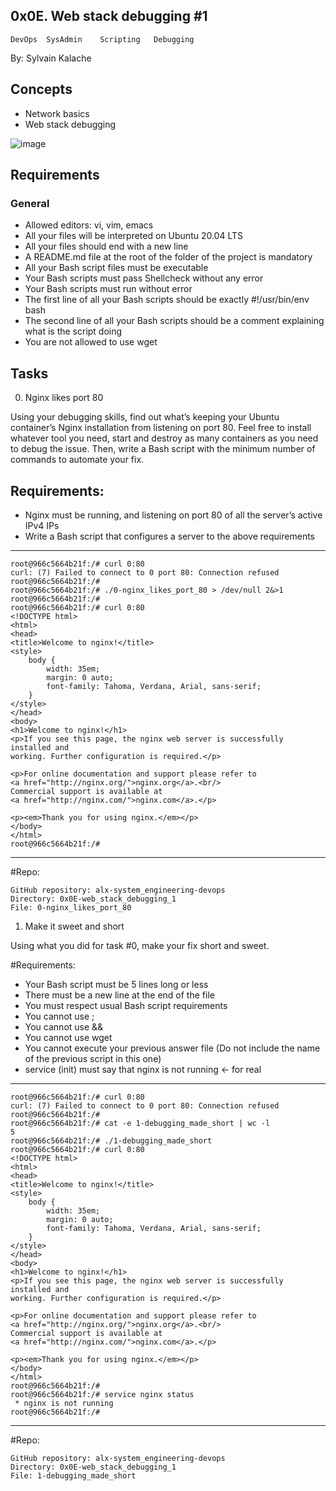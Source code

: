 ## 0x0E. Web stack debugging #1

	DevOps	SysAdmin	Scripting	Debugging
 By: Sylvain Kalache


## Concepts
+ Network basics
+ Web stack debugging

![image](https://s3.amazonaws.com/intranet-projects-files/holbertonschool-sysadmin_devops/271/B4eeypV.jpg)

## Requirements
### General
+ Allowed editors: vi, vim, emacs
+ All your files will be interpreted on Ubuntu 20.04 LTS
+ All your files should end with a new line
+ A README.md file at the root of the folder of the project is mandatory
+ All your Bash script files must be executable
+ Your Bash scripts must pass Shellcheck without any error
+ Your Bash scripts must run without error
+ The first line of all your Bash scripts should be exactly #!/usr/bin/env bash
+ The second line of all your Bash scripts should be a comment explaining what is the script doing
+ You are not allowed to use wget



## Tasks
0. Nginx likes port 80

Using your debugging skills, find out what’s keeping your Ubuntu container’s Nginx installation from listening on port 80. Feel free to install whatever tool you need, start and destroy as many containers as you need to debug the issue. Then, write a Bash script with the minimum number of commands to automate your fix.

## Requirements:

+ Nginx must be running, and listening on port 80 of all the server’s active IPv4 IPs
+ Write a Bash script that configures a server to the above requirements

----------------------------------
	root@966c5664b21f:/# curl 0:80
	curl: (7) Failed to connect to 0 port 80: Connection refused
	root@966c5664b21f:/#
	root@966c5664b21f:/# ./0-nginx_likes_port_80 > /dev/null 2&>1
	root@966c5664b21f:/#
	root@966c5664b21f:/# curl 0:80
	<!DOCTYPE html>
	<html>
	<head>
	<title>Welcome to nginx!</title>
	<style>
	    body {
	        width: 35em;
	        margin: 0 auto;
	        font-family: Tahoma, Verdana, Arial, sans-serif;
	    }
	</style>
	</head>
	<body>
	<h1>Welcome to nginx!</h1>
	<p>If you see this page, the nginx web server is successfully installed and
	working. Further configuration is required.</p>

	<p>For online documentation and support please refer to
	<a href="http://nginx.org/">nginx.org</a>.<br/>
	Commercial support is available at
	<a href="http://nginx.com/">nginx.com</a>.</p>

	<p><em>Thank you for using nginx.</em></p>
	</body>
	</html>
	root@966c5664b21f:/#
---------------------------------------


#Repo:

	GitHub repository: alx-system_engineering-devops
	Directory: 0x0E-web_stack_debugging_1
	File: 0-nginx_likes_port_80



1. Make it sweet and short

Using what you did for task #0, make your fix short and sweet.

#Requirements:

+ Your Bash script must be 5 lines long or less
+ There must be a new line at the end of the file
+ You must respect usual Bash script requirements
+ You cannot use ;
+ You cannot use &&
+ You cannot use wget
+ You cannot execute your previous answer file (Do not include the name of the previous script in this one)
+ service (init) must say that nginx is not running ← for real

----------------------------------
	root@966c5664b21f:/# curl 0:80
	curl: (7) Failed to connect to 0 port 80: Connection refused
	root@966c5664b21f:/#
	root@966c5664b21f:/# cat -e 1-debugging_made_short | wc -l
	5
	root@966c5664b21f:/# ./1-debugging_made_short
	root@966c5664b21f:/# curl 0:80
	<!DOCTYPE html>
	<html>
	<head>
	<title>Welcome to nginx!</title>
	<style>
	    body {
	        width: 35em;
	        margin: 0 auto;
	        font-family: Tahoma, Verdana, Arial, sans-serif;
	    }
	</style>
	</head>
	<body>
	<h1>Welcome to nginx!</h1>
	<p>If you see this page, the nginx web server is successfully installed and
	working. Further configuration is required.</p>

	<p>For online documentation and support please refer to
	<a href="http://nginx.org/">nginx.org</a>.<br/>
	Commercial support is available at
	<a href="http://nginx.com/">nginx.com</a>.</p>

	<p><em>Thank you for using nginx.</em></p>
	</body>
	</html>
	root@966c5664b21f:/#
	root@966c5664b21f:/# service nginx status
	 * nginx is not running
	root@966c5664b21f:/# 
------------------------------------------

#Repo:

	GitHub repository: alx-system_engineering-devops
	Directory: 0x0E-web_stack_debugging_1
	File: 1-debugging_made_short
